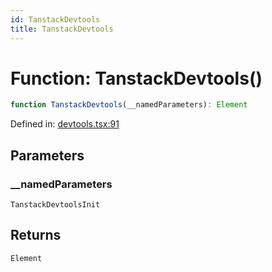 ```yaml
---
id: TanstackDevtools
title: TanstackDevtools
---
```


<!-- DO NOT EDIT: this page is autogenerated from the type comments -->

# Function: TanstackDevtools()

```ts
function TanstackDevtools(__namedParameters): Element
```

Defined in: [devtools.tsx:91](https://github.com/TanStack/devtools/blob/main/packages/solid-devtools/src/devtools.tsx#L91)

## Parameters

### \_\_namedParameters

`TanstackDevtoolsInit`

## Returns

`Element`
